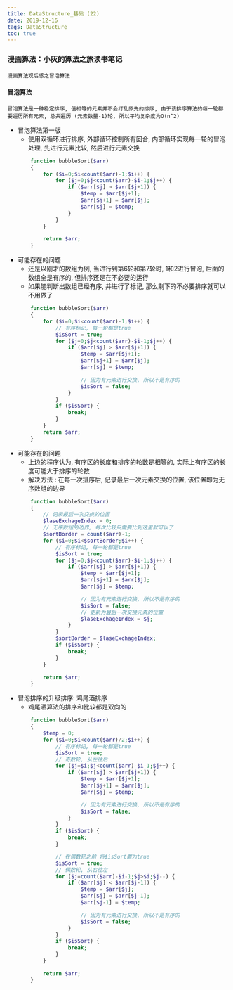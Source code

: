 ```yaml
---
title: DataStructure_基础 (22)
date: 2019-12-16
tags: DataStructure
toc: true
---
```


### 漫画算法：小灰的算法之旅读书笔记
    漫画算法观后感之冒泡算法

<!-- more -->

#### 冒泡算法
    冒泡算法是一种稳定排序, 值相等的元素并不会打乱原先的排序, 由于该排序算法的每一轮都要遍历所有元素, 总共遍历 (元素数量-1)轮, 所以平均复杂度为O(n^2)
- 冒泡算法第一版
    * 使用双循环进行排序, 外部循环控制所有回合, 内部循环实现每一轮的冒泡处理, 先进行元素比较, 然后进行元素交换 
    ```php
        function bubbleSort($arr)
        {
            for ($i=0;$i<count($arr)-1;$i++) {
                for ($j=0;$j<count($arr)-$i-1;$j++) {
                    if ($arr[$j] > $arr[$j+1]) {
                        $temp = $arr[$j+1];
                        $arr[$j+1] = $arr[$j];
                        $arr[$j] = $temp;
                    }
                }
            }

            return $arr;
        }
    ```
- 可能存在的问题
    * 还是以刚才的数组为例, 当进行到第6轮和第7轮时, 1和2进行冒泡, 后面的数组全是有序的, 但排序还是在不必要的运行
    * 如果能判断出数组已经有序, 并进行了标记, 那么剩下的不必要排序就可以不用做了
    ```php
        function bubbleSort($arr)
        {
            for ($i=0;$i<count($arr)-1;$i++) {
                // 有序标记, 每一轮都是true
                $isSort = true;
                for ($j=0;$j<count($arr)-$i-1;$j++) {
                    if ($arr[$j] > $arr[$j+1]) {
                        $temp = $arr[$j+1];
                        $arr[$j+1] = $arr[$j];
                        $arr[$j] = $temp;

                        // 因为有元素进行交换, 所以不是有序的
                        $isSort = false;
                    }
                }
                if ($isSort) {
                    break;
                }
            }
            return $arr;
        }
    ```
- 可能存在的问题
    * 上边的程序认为, 有序区的长度和排序的轮数是相等的, 实际上有序区的长度可能大于排序的轮数
    * 解决方法 : 在每一次排序后, 记录最后一次元素交换的位置, 该位置即为无序数组的边界
    ```php
        function bubbleSort($arr)
        {
            // 记录最后一次交换的位置
            $laseExchageIndex = 0;
            // 无序数组的边界, 每次比较只需要比到这里就可以了
            $sortBorder = count($arr)-1;
            for ($i=0;$i<$sortBorder;$i++) {
                // 有序标记, 每一轮都是true
                $isSort = true;
                for ($j=0;$j<count($arr)-$i-1;$j++) {
                    if ($arr[$j] > $arr[$j+1]) {
                        $temp = $arr[$j+1];
                        $arr[$j+1] = $arr[$j];
                        $arr[$j] = $temp;

                        // 因为有元素进行交换, 所以不是有序的
                        $isSort = false;
                        // 更新为最后一次交换元素的位置
                        $laseExchageIndex = $j;
                    }
                }
                $sortBorder = $laseExchageIndex;
                if ($isSort) {
                    break;
                }
            }

            return $arr;
        }
    ```
- 冒泡排序的升级排序: 鸡尾酒排序
    * 鸡尾酒算法的排序和比较都是双向的
    ```php
        function bubbleSort($arr)
        {
            $temp = 0;
            for ($i=0;$i<count($arr)/2;$i++) {
                // 有序标记, 每一轮都是true
                $isSort = true;
                // 奇数轮, 从左往后
                for ($j=$i;$j<count($arr)-$i-1;$j++) {
                    if ($arr[$j] > $arr[$j+1]) {
                        $temp = $arr[$j+1];
                        $arr[$j+1] = $arr[$j];
                        $arr[$j] = $temp;

                        // 因为有元素进行交换, 所以不是有序的
                        $isSort = false;
                    }
                }
                if ($isSort) {
                    break;
                }

                // 在偶数轮之前 将$isSort置为true
                $isSort = true;
                // 偶数轮, 从右往左
                for ($j=count($arr)-$i-1;$j>$i;$j--) {
                    if ($arr[$j] < $arr[$j-1]) {
                        $temp = $arr[$j];
                        $arr[$j] = $arr[$j-1];
                        $arr[$j-1] = $temp;

                        // 因为有元素进行交换, 所以不是有序的
                        $isSort = false;
                    }
                }
                if ($isSort) {
                    break;
                }
            }

            return $arr;
        }
    ```
